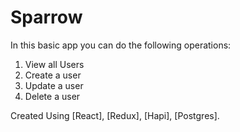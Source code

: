 # Sparrow

In this basic app you can do the following operations:

1. View all Users
1. Create a user
2. Update a user
3. Delete a user

Created Using [React], [Redux], [Hapi], [Postgres].